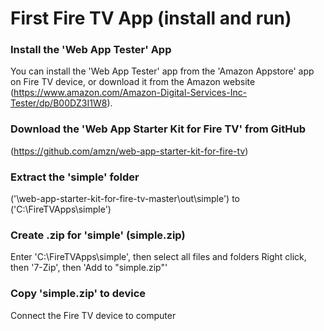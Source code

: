 # First Fire TV App (install and run)

### Install the 'Web App Tester' App

You can install the 'Web App Tester' app from the 'Amazon Appstore' app on Fire TV device, 
or download it from the Amazon website (https://www.amazon.com/Amazon-Digital-Services-Inc-Tester/dp/B00DZ3I1W8).

### Download the 'Web App Starter Kit for Fire TV' from GitHub
(https://github.com/amzn/web-app-starter-kit-for-fire-tv)

### Extract the 'simple' folder
('\web-app-starter-kit-for-fire-tv-master\out\simple') to ('C:\FireTVApps\simple')

### Create .zip for 'simple' (simple.zip)

Enter 'C:\FireTVApps\simple', then select all files and folders
Right click, then '7-Zip', then 'Add to "simple.zip"'

### Copy 'simple.zip' to device

Connect the Fire TV device to computer
